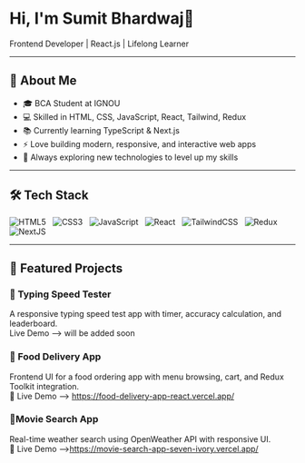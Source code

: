 # Hi, I'm Sumit Bhardwaj👋
Frontend Developer | React.js | Lifelong Learner

---

## 🚀 About Me
- 🎓 BCA Student at IGNOU
- 💻 Skilled in HTML, CSS, JavaScript, React, Tailwind, Redux
- 📚 Currently learning TypeScript & Next.js 
- ⚡ Love building modern, responsive, and interactive web apps
- 🌱 Always exploring new technologies to level up my skills

---

## 🛠️ Tech Stack
![HTML5](https://img.shields.io/badge/html5-%23E34F26.svg?style=for-the-badge&logo=html5&logoColor=white) &nbsp;
![CSS3](https://img.shields.io/badge/css3-%231572B6.svg?style=for-the-badge&logo=css3&logoColor=white) &nbsp;
![JavaScript](https://img.shields.io/badge/javascript-%23323330.svg?style=for-the-badge&logo=javascript&logoColor=%23F7DF1E) &nbsp;
![React](https://img.shields.io/badge/react-%2320232a.svg?style=for-the-badge&logo=react&logoColor=%2361DAFB) &nbsp;
![TailwindCSS](https://img.shields.io/badge/tailwindcss-%231572B6.svg?style=for-the-badge&logo=tailwindcss&logoColor=white) &nbsp;
![Redux](https://img.shields.io/badge/redux-%23593d88.svg?style=for-the-badge&logo=redux&logoColor=white) &nbsp;
![NextJS](https://img.shields.io/badge/next.js-black?style=for-the-badge&logo=next.js&logoColor=white)


---
## 📌 Featured Projects
### 🔹 Typing Speed Tester
A responsive typing speed test app with timer, accuracy calculation, and leaderboard.  
Live Demo --> will be added soon

### 🔹 Food Delivery App
Frontend UI for a food ordering app with menu browsing, cart, and Redux Toolkit integration.  
🔗 Live Demo --> https://food-delivery-app-react.vercel.app/


### 🔹Movie Search App
Real-time weather search using OpenWeather API with responsive UI.  
🔗 Live Demo -->https://movie-search-app-seven-ivory.vercel.app/
